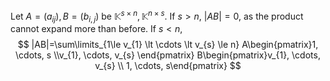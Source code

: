Let $A = (a_{ij}), B = (b_{i,j })$ be $\mathbb K^{s\times n}, \mathbb K^{n\times s}$.
If $s \gt n$, $|AB|=0$, as the product cannot expand more than before.
If $s \lt n$, 
$$
|AB|=\sum\limits_{1\le v_{1} \lt \cdots \lt v_{s} \le n} 
A\begin{pmatrix}1, \cdots, s \\v_{1}, \cdots, v_{s} \end{pmatrix}
B\begin{pmatrix}v_{1}, \cdots, v_{s} \\ 1, \cdots, s\end{pmatrix}
$$
